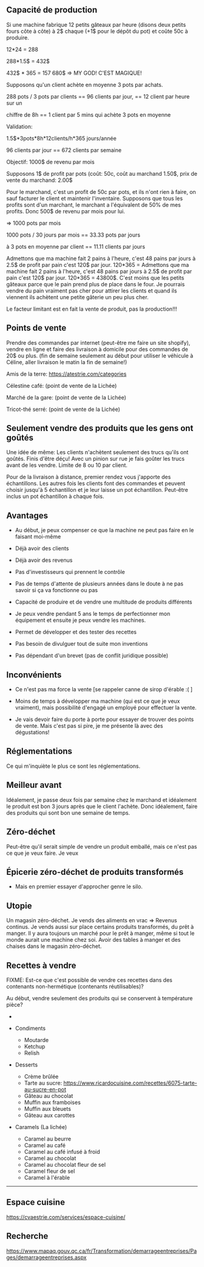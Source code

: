 Capacité de production
----------------------

Si une machine fabrique 12 petits gâteaux par heure (disons deux petits
fours côte à côte) à 2\$ chaque (+1\$ pour le dépôt du pot) et coûte 50c
à produire.

12\*24 = 288

288\*1.5\$ = 432\$

432\$ \* 365 = 157 680\$ =&gt; MY GOD! C'EST MAGIQUE!

Supposons qu'un client achète en moyenne 3 pots par achats.

288 pots / 3 pots par clients == 96 clients par jour, == 12 client par
heure sur un

chiffre de 8h == 1 client par 5 mins qui achète 3 pots en moyenne

Validation:

1.5\$\*3pots\*8h\*12clients/h\*365 jours/année

96 clients par jour == 672 clients par semaine

Objectif: 1000\$ de revenu par mois

Supposons 1\$ de profit par pots (coût: 50c, coût au marchand 1.50\$,
prix de vente du marchand: 2.00\$

Pour le marchand, c'est un profit de 50c par pots, et ils n'ont rien à
faire, on sauf facturer le client et maintenir l'inventaire. Supposons
que tous les profits sont d'un marchant, le marchant a l'équivalent de
50% de mes profits. Donc 500\$ de revenu par mois pour lui.

=&gt; 1000 pots par mois

1000 pots / 30 jours par mois == 33.33 pots par jours

à 3 pots en moyenne par client == 11.11 clients par jours

Admettons que ma machine fait 2 pains à l'heure, c'est 48 pains par
jours à 2.5\$ de profit par pain c'est 120\$ par jour. 120\*365 = <span
id="anchor"></span>Admettons que ma machine fait 2 pains à l'heure,
c'est 48 pains par jours à 2.5\$ de profit par pain c'est 120\$ par
jour. 120\*365 = 43800\$. C'est moins que les petits gâteaux parce que
le pain prend plus de place dans le four. Je pourrais vendre du pain
vraiment pas cher pour attirer les clients et quand ils viennent ils
achètent une petite gâterie un peu plus cher.

Le facteur limitant est en fait la vente de produit, pas la
production!!!

Points de vente
---------------

Prendre des commandes par internet (peut-être me faire un site shopify),
vendre en ligne et faire des livraison à domicile pour des commandes de
20\$ ou plus. (fin de semaine seulement au début pour utiliser le
véhicule à Céline, aller livraison le matin la fin de semaine!)

Amis de la terre: https://atestrie.com/categories

Célestine café: (point de vente de la Lichée)

Marché de la gare: (point de vente de la Lichée)

Tricot-thé serré: (point de vente de la Lichée)

Seulement vendre des produits que les gens ont goûtés
-----------------------------------------------------

Une idée de même: Les clients n'achètent seulement des trucs qu'ils ont
goûtés. Finis d'être déçu! Avec un pinion sur rue je fais goûter les
trucs avant de les vendre. Limite de 8 ou 10 par client.

Pour de la livraison à distance, premier rendez vous j'apporte des
échantillons. Les autres fois les clients font des commandes et peuvent
choisir jusqu'à 5 échantillon et je leur laisse un pot échantillon.
Peut-être inclus un pot échantillon à chaque fois.

Avantages
---------

- Au début, je peux compenser ce que la machine ne peut pas faire en le
faisant moi-même

- Déjà avoir des clients

- Déjà avoir des revenus

- Pas d'investisseurs qui prennent le contrôle

- Pas de temps d'attente de plusieurs années dans le doute à ne pas
savoir si ça va fonctionne ou pas

- Capacité de produire et de vendre une multitude de produits différents

- Je peux vendre pendant 5 ans le temps de perfectionner mon équipement
et ensuite je peux vendre les machines.

- Permet de développer et des tester des recettes

- Pas besoin de divulguer tout de suite mon inventions

- Pas dépendant d'un brevet (pas de conflit juridique possible)

Inconvénients
-------------

- Ce n'est pas ma force la vente \[se rappeler canne de sirop d'érable
:( \]

- Moins de temps à développer ma machine (qui est ce que je veux
vraiment), mais possibilité d'engagé un employé pour effectuer la vente.

- Je vais devoir faire du porte à porte pour essayer de trouver des
points de vente. Mais c'est pas si pire, je me présente là avec des
dégustations!

Réglementations
---------------

Ce qui m'inquiète le plus ce sont les réglementations.

Meilleur avant
--------------

Idéalement, je passe deux fois par semaine chez le marchand et
idéalement le produit est bon 3 jours après que le client l'achète. Donc
idéalement, faire des produits qui sont bon une semaine de temps.

Zéro-déchet
-----------

Peut-être qu'il serait simple de vendre un produit emballé, mais ce
n'est pas ce que je veux faire. Je veux

Épicerie zéro-déchet de produits transformés
--------------------------------------------

- Mais en premier essayer d'approcher genre le silo.

Utopie
------

Un magasin zéro-déchet. Je vends des aliments en vrac =&gt; Revenus
continus. Je vends aussi sur place certains produits transformés, du
prêt à manger. Il y aura toujours un marché pour le prêt à manger, même
si tout le monde aurait une machine chez soi. Avoir des tables à manger
et des chaises dans le magasin zéro-déchet.

Recettes à vendre
-----------------

FIXME: Est-ce que c'est possible de vendre ces recettes dans des
contenants non-hermétique (contenants réutilisables)?

Au début, vendre seulement des produits qui se conservent à température
pièce?

-   
-   Condiments

    -   Moutarde
    -   Ketchup
    -   Relish
-   Desserts

    -   Crème brûlée
    -   Tarte au sucre:
        https://www.ricardocuisine.com/recettes/6075-tarte-au-sucre-en-pot
    -   Gâteau au chocolat
    -   Muffin aux framboises
    -   Muffin aux bleuets
    -   Gâteau aux carottes
-   Caramels (La lichée)

    -   Caramel au beurre
    -   Caramel au café
    -   Caramel au café infusé à froid
    -   Caramel au chocolat
    -   Caramel au chocolat fleur de sel
    -   Caramel fleur de sel
    -   Caramel à l'érable

****

Espace cuisine
--------------

https://cvaestrie.com/services/espace-cuisine/

**Recherche**
-------------

https://www.mapaq.gouv.qc.ca/fr/Transformation/demarrageentreprises/Pages/demarrageentreprises.aspx
